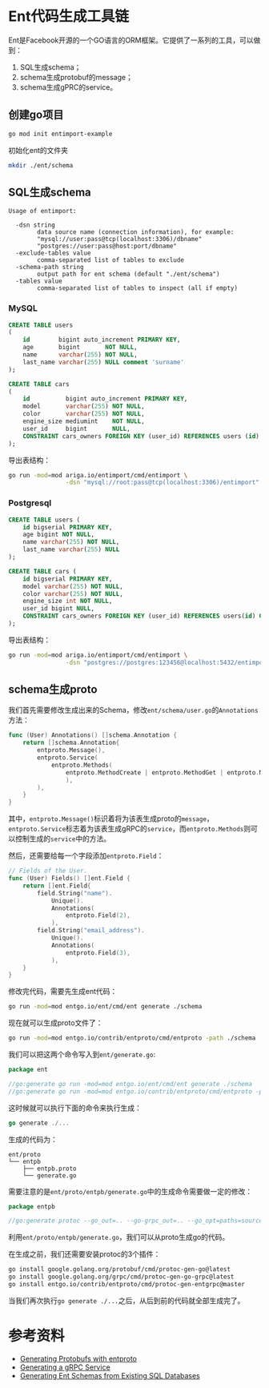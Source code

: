 # Ent代码生成工具链

Ent是Facebook开源的一个GO语言的ORM框架。它提供了一系列的工具，可以做到：

1. SQL生成schema；
2. schema生成protobuf的message；
3. schema生成gPRC的service。

## 创建go项目

```bash
go mod init entimport-example
```

初始化ent的文件夹

```bash
mkdir ./ent/schema
```

## SQL生成schema

```text
Usage of entimport:

  -dsn string
        data source name (connection information), for example:
        "mysql://user:pass@tcp(localhost:3306)/dbname"
        "postgres://user:pass@host:port/dbname"
  -exclude-tables value
        comma-separated list of tables to exclude
  -schema-path string
        output path for ent schema (default "./ent/schema")
  -tables value
        comma-separated list of tables to inspect (all if empty)
```

### MySQL

```sql
CREATE TABLE users
(
    id        bigint auto_increment PRIMARY KEY,
    age       bigint       NOT NULL,
    name      varchar(255) NOT NULL,
    last_name varchar(255) NULL comment 'surname'
);

CREATE TABLE cars
(
    id          bigint auto_increment PRIMARY KEY,
    model       varchar(255) NOT NULL,
    color       varchar(255) NOT NULL,
    engine_size mediumint    NOT NULL,
    user_id     bigint       NULL,
    CONSTRAINT cars_owners FOREIGN KEY (user_id) REFERENCES users (id) ON DELETE SET NULL
);
```

导出表结构：

```bash
go run -mod=mod ariga.io/entimport/cmd/entimport \
                -dsn "mysql://root:pass@tcp(localhost:3306)/entimport"
```

### Postgresql

```sql
CREATE TABLE users (
    id bigserial PRIMARY KEY,
    age bigint NOT NULL,
    name varchar(255) NOT NULL,
    last_name varchar(255) NULL
);

CREATE TABLE cars (
    id bigserial PRIMARY KEY,
    model varchar(255) NOT NULL,
    color varchar(255) NOT NULL,
    engine_size int NOT NULL,
    user_id bigint NULL,
    CONSTRAINT cars_owners FOREIGN KEY (user_id) REFERENCES users(id) ON DELETE SET NULL
);
```

导出表结构：

```bash
go run -mod=mod ariga.io/entimport/cmd/entimport \
                -dsn "postgres://postgres:123456@localhost:5432/entimport?sslmode=disable"
```

## schema生成proto

我们首先需要修改生成出来的Schema，修改`ent/schema/user.go`的`Annotations`方法：

```go
func (User) Annotations() []schema.Annotation {
    return []schema.Annotation{
        entproto.Message(),
        entproto.Service(
            entproto.Methods(
                entproto.MethodCreate | entproto.MethodGet | entproto.MethodList | entproto.MethodBatchCreate
                ),
        ),
    }
}
```

其中，`entproto.Message()`标识着将为该表生成proto的`message`，`entproto.Service`标志着为该表生成gRPC的`service`，而`entproto.Methods`则可以控制生成的`service`中的方法。


然后，还需要给每一个字段添加`entproto.Field`：

```go
// Fields of the User.
func (User) Fields() []ent.Field {
    return []ent.Field{
        field.String("name").
            Unique().
            Annotations(
                entproto.Field(2),
            ),
        field.String("email_address").
            Unique().
            Annotations(
                entproto.Field(3),
            ),
    }
}
```

修改完代码，需要先生成ent代码：

```bash
go run -mod=mod entgo.io/ent/cmd/ent generate ./schema
```

现在就可以生成proto文件了：

```bash
go run -mod=mod entgo.io/contrib/entproto/cmd/entproto -path ./schema
```

我们可以把这两个命令写入到`ent/generate.go`:

```go
package ent

//go:generate go run -mod=mod entgo.io/ent/cmd/ent generate ./schema
//go:generate go run -mod=mod entgo.io/contrib/entproto/cmd/entproto -path ./schema
```

这时候就可以执行下面的命令来执行生成：

```go
go generate ./...
```

生成的代码为：

```
ent/proto
└── entpb
    ├── entpb.proto
    └── generate.go
```

需要注意的是`ent/proto/entpb/generate.go`中的生成命令需要做一定的修改：

```go
package entpb

//go:generate protoc --go_out=.. --go-grpc_out=.. --go_opt=paths=source_relative --go-grpc_opt=paths=source_relative --entgrpc_out=.. --entgrpc_opt=paths=source_relative,schema_path=..\..\schema entpb.proto
```

利用`ent/proto/entpb/generate.go`，我们可以从proto生成go的代码。

在生成之前，我们还需要安装protoc的3个插件：

```bash
go install google.golang.org/protobuf/cmd/protoc-gen-go@latest
go install google.golang.org/grpc/cmd/protoc-gen-go-grpc@latest
go install entgo.io/contrib/entproto/cmd/protoc-gen-entgrpc@master
```

当我们再次执行`go generate ./...`之后，从后到前的代码就全部生成完了。

# 参考资料

- [Generating Protobufs with entproto](https://entgo.io/docs/grpc-generating-proto/)
- [Generating a gRPC Service](https://entgo.io/docs/grpc-generating-a-service/)
- [Generating Ent Schemas from Existing SQL Databases](https://entgo.io/blog/2021/10/11/generating-ent-schemas-from-existing-sql-databases/)
